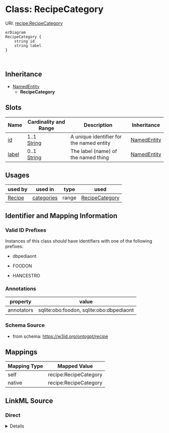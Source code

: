 # Class: RecipeCategory



URI: [recipe:RecipeCategory](http://w3id.org/ontogpt/recipe/RecipeCategory)


```mermaid
erDiagram
RecipeCategory {
    string id  
    string label  
}



```




## Inheritance
* [NamedEntity](NamedEntity.md)
    * **RecipeCategory**



## Slots

| Name | Cardinality and Range | Description | Inheritance |
| ---  | --- | --- | --- |
| [id](id.md) | 1..1 <br/> [String](String.md) | A unique identifier for the named entity | [NamedEntity](NamedEntity.md) |
| [label](label.md) | 0..1 <br/> [String](String.md) | The label (name) of the named thing | [NamedEntity](NamedEntity.md) |





## Usages

| used by | used in | type | used |
| ---  | --- | --- | --- |
| [Recipe](Recipe.md) | [categories](categories.md) | range | [RecipeCategory](RecipeCategory.md) |






## Identifier and Mapping Information


### Valid ID Prefixes

Instances of this class *should* have identifiers with one of the following prefixes:

* dbpediaont

* FOODON

* HANCESTRO






### Annotations

| property | value |
| --- | --- |
| annotators | sqlite:obo:foodon, sqlite:obo:dbpediaont |



### Schema Source


* from schema: https://w3id.org/ontogpt/recipe





## Mappings

| Mapping Type | Mapped Value |
| ---  | ---  |
| self | recipe:RecipeCategory |
| native | recipe:RecipeCategory |





## LinkML Source

<!-- TODO: investigate https://stackoverflow.com/questions/37606292/how-to-create-tabbed-code-blocks-in-mkdocs-or-sphinx -->

### Direct

<details>
```yaml
name: RecipeCategory
id_prefixes:
- dbpediaont
- FOODON
- HANCESTRO
annotations:
  annotators:
    tag: annotators
    value: sqlite:obo:foodon, sqlite:obo:dbpediaont
from_schema: https://w3id.org/ontogpt/recipe
rank: 1000
is_a: NamedEntity

```
</details>

### Induced

<details>
```yaml
name: RecipeCategory
id_prefixes:
- dbpediaont
- FOODON
- HANCESTRO
annotations:
  annotators:
    tag: annotators
    value: sqlite:obo:foodon, sqlite:obo:dbpediaont
from_schema: https://w3id.org/ontogpt/recipe
rank: 1000
is_a: NamedEntity
attributes:
  id:
    name: id
    annotations:
      prompt.skip:
        tag: prompt.skip
        value: 'true'
    description: A unique identifier for the named entity
    comments:
    - this is populated during the grounding and normalization step
    from_schema: https://w3id.org/ontogpt/recipe
    rank: 1000
    identifier: true
    alias: id
    owner: RecipeCategory
    domain_of:
    - NamedEntity
    - Publication
    range: string
  label:
    name: label
    annotations:
      owl:
        tag: owl
        value: AnnotationProperty, AnnotationAssertion
    description: The label (name) of the named thing
    from_schema: https://w3id.org/ontogpt/recipe
    aliases:
    - name
    slot_uri: rdfs:label
    alias: label
    owner: RecipeCategory
    domain_of:
    - Recipe
    - NamedEntity
    range: string

```
</details>